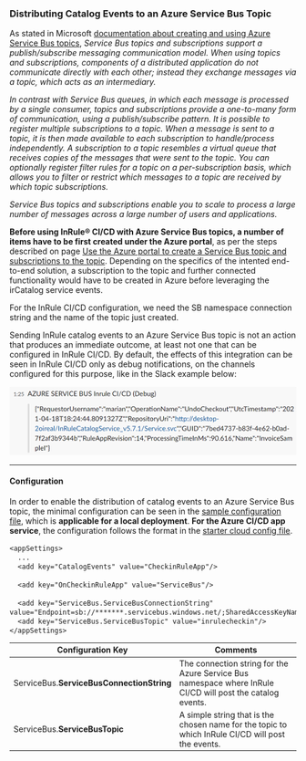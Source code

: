 ### Distributing Catalog Events to an Azure Service Bus Topic 

As stated in Microsoft [documentation about creating and using Azure Service Bus topics](https://docs.microsoft.com/en-us/azure/service-bus-messaging/service-bus-quickstart-topics-subscriptions-portal), _Service Bus topics and subscriptions support a publish/subscribe messaging communication model. When using topics and subscriptions, components of a distributed application do not communicate directly with each other; instead they exchange messages via a topic, which acts as an intermediary._

_In contrast with Service Bus queues, in which each message is processed by a single consumer, topics and subscriptions provide a one-to-many form of communication, using a publish/subscribe pattern. It is possible to register multiple subscriptions to a topic. When a message is sent to a topic, it is then made available to each subscription to handle/process independently. A subscription to a topic resembles a virtual queue that receives copies of the messages that were sent to the topic. You can optionally register filter rules for a topic on a per-subscription basis, which allows you to filter or restrict which messages to a topic are received by which topic subscriptions._

_Service Bus topics and subscriptions enable you to scale to process a large number of messages across a large number of users and applications._

**Before using InRule® CI/CD with Azure Service Bus topics, a number of items have to be first created under the Azure portal**, as per the steps described on page [Use the Azure portal to create a Service Bus topic and subscriptions to the topic](https://docs.microsoft.com/en-us/azure/service-bus-messaging/service-bus-quickstart-topics-subscriptions-portal).  Depending on the specifics of the intented end-to-end solution, a subscription to the topic and further connected functionality would have to be created in Azure before leveraging the irCatalog service events. 

For the InRule CI/CD configuration, we need the SB namespace connection string and the name of the topic just created.  

Sending InRule catalog events to an Azure Service Bus topic is not an action that produces an immediate outcome, at least not one that can be configured in InRule CI/CD.  By default, the effects of this integration can be seen in InRule CI/CD only as debug notifications, on the channels configured for this purpose, like in the Slack example below:


![Example debug Service Bus notification in Slack](../images/Sample9-ServiceBusSlack.PNG)

---
#### Configuration

In order to enable the distribution of catalog events to an Azure Service Bus topic, the minimal configuration can be seen in the [sample configuration file](../config/InRuleCICD_ServiceBus.config), which is **applicable for a local deployment**.  **For the Azure CI/CD app service**, the configuration follows the format in the [starter cloud config file](../config/InRule.CICD.Runtime.Service.config.json). 

```
<appSettings>
  ...
  <add key="CatalogEvents" value="CheckinRuleApp"/>

  <add key="OnCheckinRuleApp" value="ServiceBus"/>

  <add key="ServiceBus.ServiceBusConnectionString" value="Endpoint=sb://*******.servicebus.windows.net/;SharedAccessKeyName=RootManageSharedAccessKey;SharedAccessKey=***********************"/>
  <add key="ServiceBus.ServiceBusTopic" value="inrulecheckin"/>
</appSettings>
```

|Configuration Key | Comments
--- | ---
|ServiceBus.**ServiceBusConnectionString**| The connection string for the Azure Service Bus namespace where InRule CI/CD will post the catalog events.
|ServiceBus.**ServiceBusTopic**| A simple string that is the chosen name for the topic to which InRule CI/CD will post the events.
